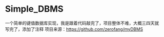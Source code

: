 # Simple_DBMS
一个简单的键值数据库实现，我是跟着代码敲完了，项目整体不难，大概三四天就写完了，添加了注释
项目来源：https://github.com/zerofang/myDBMS
